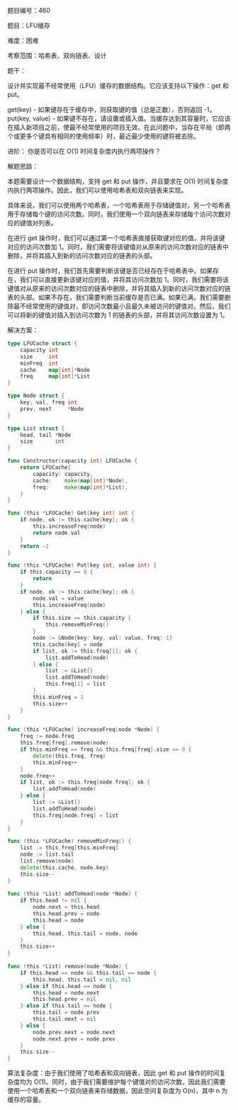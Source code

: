 题目编号：460

题目：LFU缓存

难度：困难

考察范围：哈希表、双向链表、设计

题干：

设计并实现最不经常使用（LFU）缓存的数据结构。它应该支持以下操作：get 和 put。

get(key) - 如果键存在于缓存中，则获取键的值（总是正数），否则返回 -1。
put(key, value) - 如果键不存在，请设置或插入值。当缓存达到其容量时，它应该在插入新项目之前，使最不经常使用的项目无效。在此问题中，当存在平局（即两个或更多个键具有相同的使用频率）时，最近最少使用的键将被去除。

进阶：
你是否可以在 O(1) 时间复杂度内执行两项操作？

解题思路：

本题需要设计一个数据结构，支持 get 和 put 操作，并且要求在 O(1) 时间复杂度内执行两项操作。因此，我们可以使用哈希表和双向链表来实现。

具体来说，我们可以使用两个哈希表，一个哈希表用于存储键值对，另一个哈希表用于存储每个键的访问次数。同时，我们使用一个双向链表来存储每个访问次数对应的键值对列表。

在进行 get 操作时，我们可以通过第一个哈希表直接获取键对应的值，并将该键对应的访问次数加 1。同时，我们需要将该键值对从原来的访问次数对应的链表中删除，并将其插入到新的访问次数对应的链表的头部。

在进行 put 操作时，我们首先需要判断该键是否已经存在于哈希表中。如果存在，我们可以直接更新该键对应的值，并将其访问次数加 1。同时，我们需要将该键值对从原来的访问次数对应的链表中删除，并将其插入到新的访问次数对应的链表的头部。如果不存在，我们需要判断当前缓存是否已满。如果已满，我们需要删除最不经常使用的键值对，即访问次数最小且最久未被访问的键值对。然后，我们可以将新的键值对插入到访问次数为 1 的链表的头部，并将其访问次数设置为 1。

解决方案：

```go
type LFUCache struct {
    capacity int
    size     int
    minFreq  int
    cache    map[int]*Node
    freq     map[int]*List
}

type Node struct {
    key, val, freq int
    prev, next     *Node
}

type List struct {
    head, tail *Node
    size       int
}

func Constructor(capacity int) LFUCache {
    return LFUCache{
        capacity: capacity,
        cache:    make(map[int]*Node),
        freq:     make(map[int]*List),
    }
}

func (this *LFUCache) Get(key int) int {
    if node, ok := this.cache[key]; ok {
        this.increaseFreq(node)
        return node.val
    }
    return -1
}

func (this *LFUCache) Put(key int, value int) {
    if this.capacity == 0 {
        return
    }
    if node, ok := this.cache[key]; ok {
        node.val = value
        this.increaseFreq(node)
    } else {
        if this.size == this.capacity {
            this.removeMinFreq()
        }
        node := &Node{key: key, val: value, freq: 1}
        this.cache[key] = node
        if list, ok := this.freq[1]; ok {
            list.addToHead(node)
        } else {
            list := &List{}
            list.addToHead(node)
            this.freq[1] = list
        }
        this.minFreq = 1
        this.size++
    }
}

func (this *LFUCache) increaseFreq(node *Node) {
    freq := node.freq
    this.freq[freq].remove(node)
    if this.minFreq == freq && this.freq[freq].size == 0 {
        delete(this.freq, freq)
        this.minFreq++
    }
    node.freq++
    if list, ok := this.freq[node.freq]; ok {
        list.addToHead(node)
    } else {
        list := &List{}
        list.addToHead(node)
        this.freq[node.freq] = list
    }
}

func (this *LFUCache) removeMinFreq() {
    list := this.freq[this.minFreq]
    node := list.tail
    list.remove(node)
    delete(this.cache, node.key)
    this.size--
}
 
func (this *List) addToHead(node *Node) {
    if this.head != nil {
        node.next = this.head
        this.head.prev = node
        this.head = node
    } else {
        this.head, this.tail = node, node
    }
    this.size++
}
 
func (this *List) remove(node *Node) {
    if this.head == node && this.tail == node {
        this.head, this.tail = nil, nil
    } else if this.head == node {
        this.head = node.next
        this.head.prev = nil
    } else if this.tail == node {
        this.tail = node.prev
        this.tail.next = nil
    } else {
        node.prev.next = node.next
        node.next.prev = node.prev
    }
    this.size--
}
```

算法复杂度：由于我们使用了哈希表和双向链表，因此 get 和 put 操作的时间复杂度均为 O(1)。同时，由于我们需要维护每个键值对的访问次数，因此我们需要使用一个哈希表和一个双向链表来存储数据，因此空间复杂度为 O(n)，其中 n 为缓存的容量。